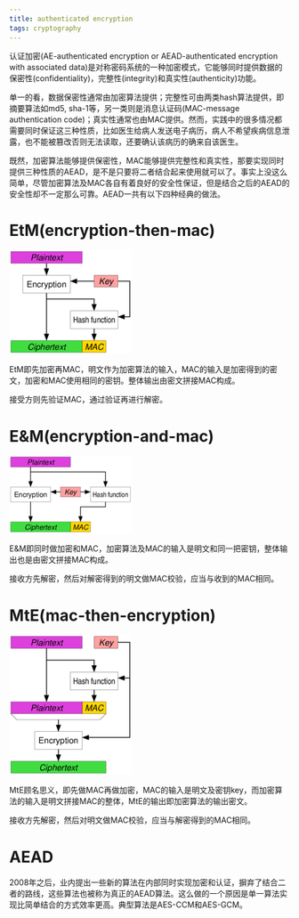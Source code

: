 ```yaml
---
title: authenticated encryption
tags: cryptography
---
```


认证加密(AE-authenticated encryption or AEAD-authenticated encryption with associated data)是对称密码系统的一种加密模式，它能够同时提供数据的保密性(confidentiality)，完整性(integrity)和真实性(authenticity)功能。

单一的看，数据保密性通常由加密算法提供；完整性可由两类hash算法提供，即摘要算法如md5, sha-1等，另一类则是消息认证码(MAC-message authentication code)；真实性通常也由MAC提供。然而，实践中的很多情况都需要同时保证这三种性质，比如医生给病人发送电子病历，病人不希望疾病信息泄露，也不能被篡改否则无法读取，还要确认该病历的确来自该医生。

既然，加密算法能够提供保密性，MAC能够提供完整性和真实性，那要实现同时提供三种性质的AEAD，是不是只要将二者结合起来使用就可以了。事实上没这么简单，尽管加密算法及MAC各自有着良好的安全性保证，但是结合之后的AEAD的安全性却不一定那么可靠。AEAD一共有以下四种经典的做法。

# EtM(encryption-then-mac)

![Encryption-then-MAC](/files/Authenticated_Encryption_EtM.png)

EtM即先加密再MAC，明文作为加密算法的输入，MAC的输入是加密得到的密文，加密和MAC使用相同的密钥。整体输出由密文拼接MAC构成。

接受方则先验证MAC，通过验证再进行解密。

# E&M(encryption-and-mac)

![Encryption-and-MAC](/files/Authenticated_Encryption_EaM.png)

E&M即同时做加密和MAC，加密算法及MAC的输入是明文和同一把密钥，整体输出也是由密文拼接MAC构成。

接收方先解密，然后对解密得到的明文做MAC校验，应当与收到的MAC相同。

# MtE(mac-then-encryption)

![MAC-then-Encryption](/files/Authenticated_Encryption_MtE.png)

MtE顾名思义，即先做MAC再做加密，MAC的输入是明文及密钥key，而加密算法的输入是明文拼接MAC的整体，MtE的输出即加密算法的输出密文。

接收方先解密，然后对明文做MAC校验，应当与解密得到的MAC相同。

# AEAD
2008年之后，业内提出一些新的算法在内部同时实现加密和认证，摒弃了结合二者的路线，这些算法也被称为真正的AEAD算法。这么做的一个原因是单一算法实现比简单结合的方式效率更高。典型算法是AES-CCM和AES-GCM。

